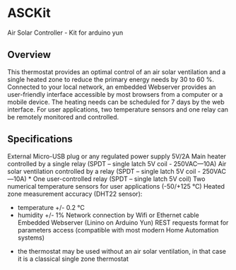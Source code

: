 # ASCKit
Air Solar Controller - Kit for arduino yun

## Overview
This thermostat provides an optimal control of an air solar ventilation and a single heated zone to reduce the primary energy needs by 30 to 60 %. Connected to your local network, an embedded Webserver provides an user-friendly interface accessible by most browsers from a computer or a mobile device.  The heating needs can be scheduled for 7 days by the web interface.  For user applications, two temperature sensors and one relay can be remotely monitored and controlled.
## Specifications
External Micro-USB plug or any regulated power supply 5V/2A
Main heater controlled by a single relay (SPDT – single latch 5V coil - 250VAC—10A)
Air solar ventilation controlled by a relay (SPDT – single latch 5V coil - 250VAC—10A) *
One user-controlled relay (SPDT – single latch 5V coil)
Two numerical temperature sensors for user applications (-50/+125 °C)
Heated zone measurement accuracy (DHT22 sensor):
-	temperature +/- 0.2 °C
-	humidity +/- 1%
Network connection by Wifi or Ethernet cable
Embedded Webserver (Linino on Arduino Yun)
REST requests format for parameters access (compatible with most modern Home Automation systems)
* the thermostat may be used without an air solar ventilation, in that case it is a classical single zone thermostat
